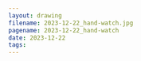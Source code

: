 ```yaml
---
layout: drawing
filename: 2023-12-22_hand-watch.jpg
pagename: 2023-12-22_hand-watch
date: 2023-12-22
tags:
---
```

